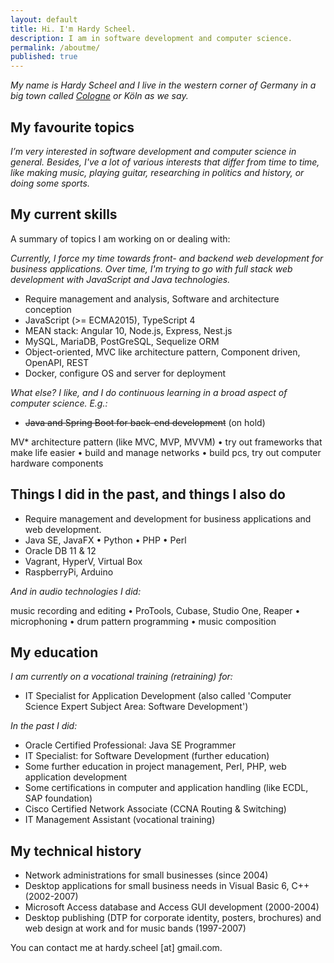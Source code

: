 ```yaml
---
layout: default
title: Hi. I'm Hardy Scheel.
description: I am in software development and computer science.
permalink: /aboutme/
published: true
---
```


*My name is Hardy Scheel and I live in the western corner of Germany in a big town called [Cologne](https://goo.gl/maps/4HdXxkBrVhZFC8uF8) or Köln as we say.*

## My favourite topics
*I’m very interested in software development and computer science in general. Besides, I've a lot of various interests that differ from time to time, like making music, playing guitar, researching in politics and history, or doing some sports.*

## My current skills
A summary of topics I am working on or dealing with:

*Currently, I force my time towards front- and backend web development for business applications. Over time, I'm trying to go with full stack web development with JavaScript and Java technologies.*

- Require management and analysis, Software and architecture conception
- JavaScript (>= ECMA2015), TypeScript 4
- MEAN stack: Angular 10, Node.js, Express, Nest.js
- MySQL, MariaDB, PostGreSQL, Sequelize ORM
- Object-oriented, MVC like architecture pattern, Component driven, OpenAPI, REST
- Docker, configure OS and server for deployment

*What else? I like, and I do continuous learning in a broad aspect of computer science. E.g.:*

- ~~Java and Spring Boot for back-end development~~ (on hold)

MV* architecture pattern (like MVC, MVP, MVVM) &bull; try out frameworks that make life easier &bull; build and manage networks &bull; build pcs, try out computer hardware components

## Things I did in the past, and things I also do

- Require management and development for business applications and web development.
- Java SE, JavaFX &bull; Python &bull; PHP &bull; Perl
- Oracle DB 11 & 12
- Vagrant, HyperV, Virtual Box
- RaspberryPi, Arduino

*And in audio technologies I did:*

 music recording and editing &bull; ProTools, Cubase, Studio One, Reaper &bull; microphoning &bull; drum pattern programming &bull; music composition

<!--
## My works (currently)
-->

## My education
*I am currently on a vocational training (retraining) for:*
- IT Specialist for Application Development (also called 'Computer Science Expert Subject Area: Software Development')

*In the past I did:*
- Oracle Certified Professional: Java SE Programmer
- IT Specialist: for Software Development (further education)
- Some further education in project management, Perl, PHP, web application development
- Some certifications in computer and application handling (like ECDL, SAP foundation)
- Cisco Certified Network Associate (CCNA Routing & Switching)
- IT Management Assistant (vocational training)

## My technical history
- Network administrations for small businesses (since 2004)
- Desktop applications for small business needs in Visual Basic 6, C++ (2002-2007)
- Microsoft Access database and Access GUI development (2000-2004)
- Desktop publishing (DTP for corporate identity, posters, brochures) and web design at work and for music bands (1997-2007)

You can contact me at hardy.scheel [at] gmail.com.